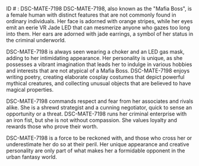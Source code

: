 ID # : DSC-MATE-7198
DSC-MATE-7198, also known as the "Mafia Boss", is a female human with distinct features that are not commonly found in ordinary individuals. Her face is adorned with orange stripes, while her eyes emit an eerie VR Jade LED that can mesmerize anyone who gazes too long into them. Her ears are adorned with jade earrings, a symbol of her status in the criminal underworld.

DSC-MATE-7198 is always seen wearing a choker and an LED gas mask, adding to her intimidating appearance. Her personality is unique, as she possesses a vibrant imagination that leads her to indulge in various hobbies and interests that are not atypical of a Mafia Boss. DSC-MATE-7198 enjoys writing poetry, creating elaborate cosplay costumes that depict powerful mythical creatures, and collecting unusual objects that are believed to have magical properties.

DSC-MATE-7198 commands respect and fear from her associates and rivals alike. She is a shrewd strategist and a cunning negotiator, quick to sense an opportunity or a threat. DSC-MATE-7198 runs her criminal enterprise with an iron fist, but she is not without compassion. She values loyalty and rewards those who prove their worth.

DSC-MATE-7198 is a force to be reckoned with, and those who cross her or underestimate her do so at their peril. Her unique appearance and creative personality are only part of what makes her a formidable opponent in the urban fantasy world.